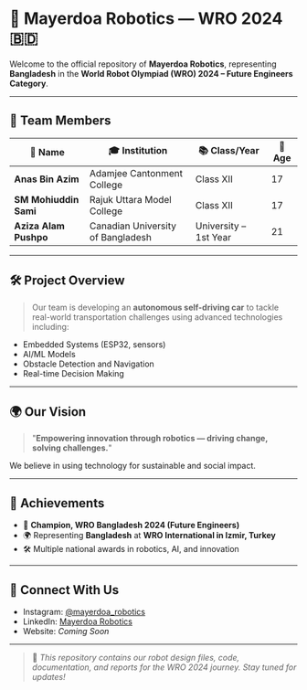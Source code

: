 # 🤖 Mayerdoa Robotics — WRO 2024 🇧🇩

Welcome to the official repository of **Mayerdoa Robotics**, representing **Bangladesh** in the **World Robot Olympiad (WRO) 2024 – Future Engineers Category**.

---

## 🌟 Team Members

| 👤 Name               | 🎓 Institution                          | 📚 Class/Year       | 🎂 Age  |
|----------------------|-----------------------------------------|---------------------|---------|
| **Anas Bin Azim**    | Adamjee Cantonment College              | Class XII           | 17      |
| **SM Mohiuddin Sami**| Rajuk Uttara Model College              | Class XII           | 17      |
| **Aziza Alam Pushpo**| Canadian University of Bangladesh       | University – 1st Year | 21    |

---

## 🛠 Project Overview

> Our team is developing an **autonomous self-driving car** to tackle real-world transportation challenges using advanced technologies including:
- Embedded Systems (ESP32, sensors)
- AI/ML Models
- Obstacle Detection and Navigation
- Real-time Decision Making

---

## 🌍 Our Vision

> "**Empowering innovation through robotics — driving change, solving challenges.**"

We believe in using technology for sustainable and social impact.

---

## 🏅 Achievements

- 🥇 **Champion, WRO Bangladesh 2024 (Future Engineers)**
- 🌍 Representing **Bangladesh** at **WRO International in Izmir, Turkey**
- 🛠 Multiple national awards in robotics, AI, and innovation

---

## 🔗 Connect With Us

- Instagram: [@mayerdoa_robotics](https://instagram.com/mayerdoa_robotics)
- LinkedIn: [Mayerdoa Robotics](#) <!-- Add your real link here -->
- Website: *Coming Soon*

---

> 📌 *This repository contains our robot design files, code, documentation, and reports for the WRO 2024 journey. Stay tuned for updates!*
